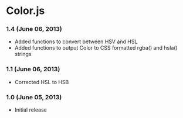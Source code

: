 # Color.js

### 1.4 (June 06, 2013)
- Added functions to convert between HSV and HSL
- Added functions to output Color to CSS formatted rgba() and hsla() strings

### 1.1 (June 06, 2013)
- Corrected HSL to HSB

### 1.0 (June 05, 2013)
- Initial release